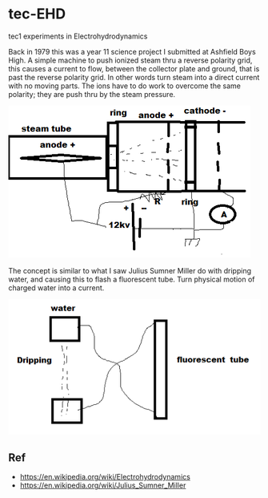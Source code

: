 # tec-EHD
tec1 experiments in Electrohydrodynamics

Back in 1979 this was a year 11 science project I submitted at Ashfield Boys High. A simple machine to push ionized steam thru a reverse polarity grid, this causes a current to flow, between the collector plate and ground, that is past the reverse polarity grid. In other words turn steam into a direct current with no moving parts. The ions have to do work to overcome the same polarity; they are push thru by the steam pressure.

![](https://github.com/SteveJustin1963/tec-EHD/blob/main/pics/11.png)

The concept is similar to what I saw Julius Sumner Miller do with dripping water, and causing this to flash a fluorescent  tube. Turn physical motion of charged water into a current.

![](https://github.com/SteveJustin1963/tec-EHD/blob/main/pics/2.png)

## Ref
- https://en.wikipedia.org/wiki/Electrohydrodynamics
- https://en.wikipedia.org/wiki/Julius_Sumner_Miller

